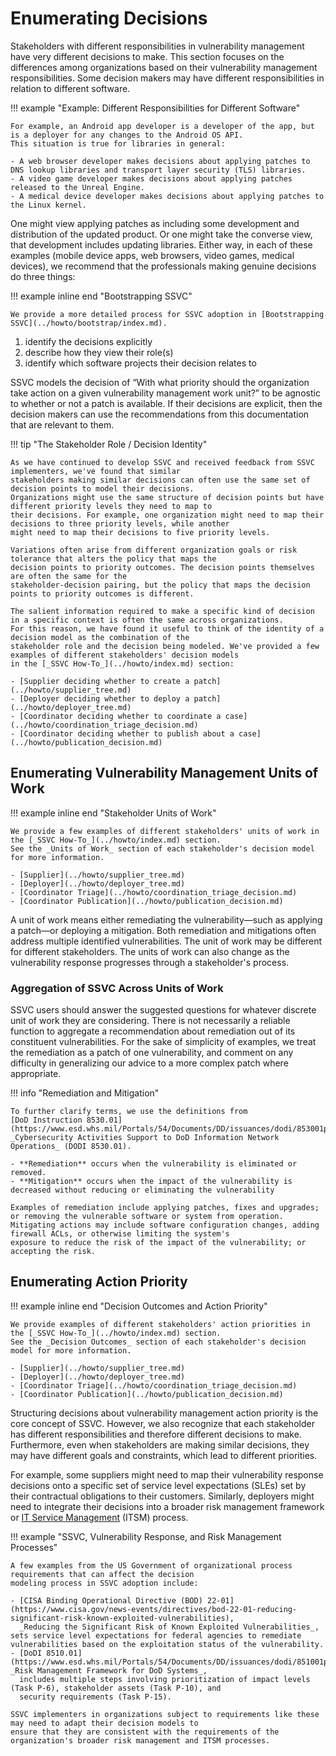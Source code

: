 # Enumerating Decisions

Stakeholders with different responsibilities in vulnerability management have very different decisions to make.
This section focuses on the differences among organizations based on their vulnerability management responsibilities.
Some decision makers may have different responsibilities in relation to different software.

!!! example "Example: Different Responsibilities for Different Software"

    For example, an Android app developer is a developer of the app, but is a deployer for any changes to the Android OS API.
    This situation is true for libraries in general:
    
    - A web browser developer makes decisions about applying patches to DNS lookup libraries and transport layer security (TLS) libraries.
    - A video game developer makes decisions about applying patches released to the Unreal Engine.
    - A medical device developer makes decisions about applying patches to the Linux kernel.
   


One might view applying patches as including some development and distribution of the updated product.
Or one might take the converse view, that development includes updating libraries.
Either way, in each of these examples (mobile device apps, web browsers, video games, medical devices),
we recommend that the professionals making genuine decisions do three things:

!!! example inline end "Bootstrapping SSVC"

    We provide a more detailed process for SSVC adoption in [Bootstrapping SSVC](../howto/bootstrap/index.md).

1. identify the decisions explicitly
2. describe how they view their role(s)
3. identify which software projects their decision relates to

SSVC models the decision of
“With what priority should the organization take action on a given vulnerability management work unit?”
to be agnostic to whether or not a patch is available.
If their decisions are explicit, then the decision makers can use the recommendations from this documentation that are relevant to them.


!!! tip "The Stakeholder Role / Decision Identity"

    As we have continued to develop SSVC and received feedback from SSVC implementers, we've found that similar
    stakeholders making similar decisions can often use the same set of decision points to model their decisions.
    Organizations might use the same structure of decision points but have different priority levels they need to map to
    their decisions. For example, one organization might need to map their decisions to three priority levels, while another
    might need to map their decisions to five priority levels.

    Variations often arise from different organization goals or risk tolerance that alters the policy that maps the
    decision points to priority outcomes. The decision points themselves are often the same for the 
    stakeholder-decision pairing, but the policy that maps the decision points to priority outcomes is different.

    The salient information required to make a specific kind of decision in a specific context is often the same across organizations.  
    For this reason, we have found it useful to think of the identity of a decision model as the combination of the
    stakeholder role and the decision being modeled. We've provided a few examples of different stakeholders' decision models
    in the [_SSVC How-To_](../howto/index.md) section:

    - [Supplier deciding whether to create a patch](../howto/supplier_tree.md)
    - [Deployer deciding whether to deploy a patch](../howto/deployer_tree.md)
    - [Coordinator deciding whether to coordinate a case](../howto/coordination_triage_decision.md)
    - [Coordinator deciding whether to publish about a case](../howto/publication_decision.md)

    
## Enumerating Vulnerability Management Units of Work

!!! example inline end "Stakeholder Units of Work"

    We provide a few examples of different stakeholders' units of work in the [_SSVC How-To_](../howto/index.md) section.
    See the _Units of Work_ section of each stakeholder's decision model for more information.
    
    - [Supplier](../howto/supplier_tree.md)
    - [Deployer](../howto/deployer_tree.md)
    - [Coordinator Triage](../howto/coordination_triage_decision.md)
    - [Coordinator Publication](../howto/publication_decision.md)

A unit of work means either remediating the vulnerability—such as applying a patch—or deploying a mitigation.
Both remediation and mitigations often address multiple identified vulnerabilities.
The unit of work may be different for different stakeholders.
The units of work can also change as the vulnerability response progresses through a stakeholder's process.

### Aggregation of SSVC Across Units of Work

SSVC users should answer the suggested questions for whatever discrete unit of work they are considering. 
There is not necessarily a reliable function to aggregate a recommendation about remediation out of its constituent 
vulnerabilities. 
For the sake of simplicity of examples, we treat the remediation as a patch of one vulnerability, and comment on any
difficulty in generalizing our advice to a more complex patch where appropriate.

!!! info "Remediation and Mitigation"

    To further clarify terms, we use the definitions from 
    [DoD Instruction 8530.01](https://www.esd.whs.mil/Portals/54/Documents/DD/issuances/dodi/853001p.pdf) 
    _Cybersecurity Activities Support to DoD Information Network Operations_ (DODI 8530.01).
    
    - **Remediation** occurs when the vulnerability is eliminated or removed.
    - **Mitigation** occurs when the impact of the vulnerability is decreased without reducing or eliminating the vulnerability

    Examples of remediation include applying patches, fixes and upgrades; or removing the vulnerable software or system from operation.
    Mitigating actions may include software configuration changes, adding firewall ACLs, or otherwise limiting the system's
    exposure to reduce the risk of the impact of the vulnerability; or accepting the risk.



## Enumerating Action Priority

!!! example inline end "Decision Outcomes and Action Priority"

    We provide examples of different stakeholders' action priorities in the [_SSVC How-To_](../howto/index.md) section.
    See the _Decision Outcomes_ section of each stakeholder's decision model for more information.
    
    - [Supplier](../howto/supplier_tree.md)
    - [Deployer](../howto/deployer_tree.md)
    - [Coordinator Triage](../howto/coordination_triage_decision.md)
    - [Coordinator Publication](../howto/publication_decision.md)

Structuring decisions about vulnerability management action priority is the core concept of SSVC.
However, we also recognize that each stakeholder has different responsibilities and therefore different decisions to make.
Furthermore, even when stakeholders are making similar decisions, they may have different goals and constraints, which
lead to different priorities.

For example, some suppliers might need to map their vulnerability response decisions onto a specific set of service
level expectations (SLEs) set by their contractual obligations to their customers. Similarly, deployers might need to integrate
their decisions into a broader risk management framework or 
[IT Service Management](https://en.wikipedia.org/wiki/IT_service_management) (ITSM) process.


!!! example "SSVC, Vulnerability Response, and Risk Management Processes"

    A few examples from the US Government of organizational process requirements that can affect the decision 
    modeling process in SSVC adoption include:

    - [CISA Binding Operational Directive (BOD) 22-01](https://www.cisa.gov/news-events/directives/bod-22-01-reducing-significant-risk-known-exploited-vulnerabilities),
      _Reducing the Significant Risk of Known Exploited Vulnerabilities_, sets service level expectations for federal agencies to remediate vulnerabilities based on the exploitation status of the vulnerability.
    - [DoDI 8510.01](https://www.esd.whs.mil/Portals/54/Documents/DD/issuances/dodi/851001p.pdf), _Risk Management Framework for DoD Systems_,
      includes multiple steps involving prioritization of impact levels (Task P-6), stakeholder assets (Task P-10), and
      security requirements (Task P-15).

    SSVC implementers in organizations subject to requirements like these may need to adapt their decision models to
    ensure that they are consistent with the requirements of the organization's broader risk management and ITSM processes.



